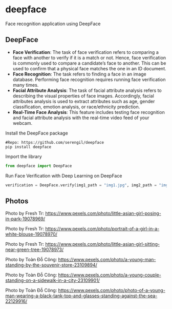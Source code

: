 # deepface
Face recognition application using DeepFace

## DeepFace

- **Face Verification**: The task of face verification refers to comparing a face with another to verify if it is a match or not. Hence, face verification is commonly used to compare a candidate’s face to another. This can be used to confirm that a physical face matches the one in an ID document.
- **Face Recognition**: The task refers to finding a face in an image database. Performing face recognition requires running face verification many times.
- **Facial Attribute Analysis**: The task of facial attribute analysis refers to describing the visual properties of face images. Accordingly, facial attributes analysis is used to extract attributes such as age, gender classification, emotion analysis, or race/ethnicity prediction.
- **Real-Time Face Analysis**: This feature includes testing face recognition and facial attribute analysis with the real-time video feed of your webcam.

Install the DeepFace package

```shell
#Repo: https://github.com/serengil/deepface
pip install deepface
```

Import the library

```python
from deepface import DeepFace
```

Run Face Verification with Deep Learning on DeepFace

```python
verification = DeepFace.verify(img1_path = "img1.jpg", img2_path = "img2.jpg")
```

## Photos
Photo by Fresh Tr: https://www.pexels.com/photo/little-asian-girl-posing-in-park-19078969/

Photo by Fresh Tr: https://www.pexels.com/photo/portrait-of-a-girl-in-a-white-blouse-19078970/

Photo by Fresh Tr: https://www.pexels.com/photo/little-asian-girl-sitting-near-green-tree-19078973/

Photo by Toàn Đỗ Công: https://www.pexels.com/photo/a-young-man-standing-by-the-souvenir-store-23109894/

Photo by Toàn Đỗ Công: https://www.pexels.com/photo/a-young-couple-standing-on-a-sidewalk-in-a-city-23109901/

Photo by Toàn Đỗ Công: https://www.pexels.com/photo/photo-of-a-young-man-wearing-a-black-tank-top-and-glasses-standing-against-the-sea-22129916/